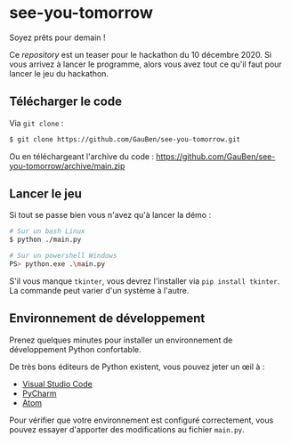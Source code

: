 # see-you-tomorrow

Soyez prêts pour demain !

Ce _repository_ est un teaser pour le hackathon du 10 décembre 2020. Si vous arrivez à lancer le programme, alors vous avez tout ce qu'il faut pour lancer le jeu du hackathon.

## Télécharger le code

Via `git clone` :

```bash
$ git clone https://github.com/GauBen/see-you-tomorrow.git
```

Ou en téléchargeant l'archive du code : https://github.com/GauBen/see-you-tomorrow/archive/main.zip

## Lancer le jeu

Si tout se passe bien vous n'avez qu'à lancer la démo :

```bash
# Sur un bash Linux
$ python ./main.py

# Sur un powershell Windows
PS> python.exe .\main.py
```

S'il vous manque `tkinter`, vous devrez l'installer via `pip install tkinter`. La commande peut varier d'un système à l'autre.

## Environnement de développement

Prenez quelques minutes pour installer un environnement de développement Python confortable.

De très bons éditeurs de Python existent, vous pouvez jeter un œil à :

- [Visual Studio Code](https://code.visualstudio.com/)
- [PyCharm](https://www.jetbrains.com/pycharm/)
- [Atom](https://atom.io/)

Pour vérifier que votre environnement est configuré correctement, vous pouvez essayer d'apporter des modifications au fichier `main.py`.
